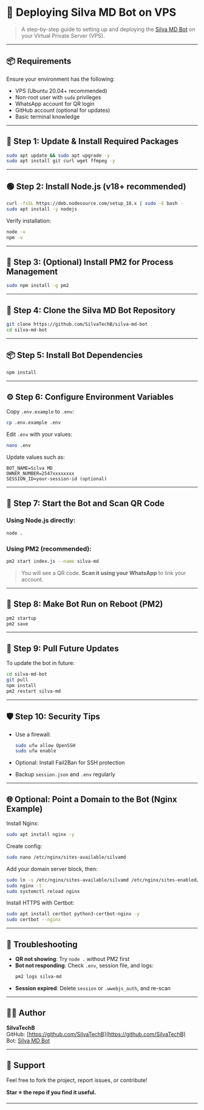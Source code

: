 
# 🚀 Deploying Silva MD Bot on VPS

> A step-by-step guide to setting up and deploying the [Silva MD Bot](https://github.com/SilvaTechB/silva-md-bot) on your Virtual Private Server (VPS).

---

## 📦 Requirements

Ensure your environment has the following:

- VPS (Ubuntu 20.04+ recommended)
- Non-root user with `sudo` privileges
- WhatsApp account for QR login
- GitHub account (optional for updates)
- Basic terminal knowledge

---

## 🔧 Step 1: Update & Install Required Packages

```bash
sudo apt update && sudo apt upgrade -y
sudo apt install git curl wget ffmpeg -y
```

---

## 🟢 Step 2: Install Node.js (v18+ recommended)

```bash
curl -fsSL https://deb.nodesource.com/setup_18.x | sudo -E bash -
sudo apt install -y nodejs
```

Verify installation:

```bash
node -v
npm -v
```

---

## 🐳 Step 3: (Optional) Install PM2 for Process Management

```bash
sudo npm install -g pm2
```

---

## 📁 Step 4: Clone the Silva MD Bot Repository

```bash
git clone https://github.com/SilvaTechB/silva-md-bot
cd silva-md-bot
```

---

## 📦 Step 5: Install Bot Dependencies

```bash
npm install
```

---

## ⚙️ Step 6: Configure Environment Variables

Copy `.env.example` to `.env`:

```bash
cp .env.example .env
```

Edit `.env` with your values:

```bash
nano .env
```

Update values such as:

```env
BOT_NAME=Silva MD
OWNER_NUMBER=2547xxxxxxxx
SESSION_ID=your-session-id (optional)
```

---

## 📱 Step 7: Start the Bot and Scan QR Code

### Using Node.js directly:
```bash
node .
```

### Using PM2 (recommended):
```bash
pm2 start index.js --name silva-md
```

> You will see a QR code. **Scan it using your WhatsApp** to link your account.

---

## 🔄 Step 8: Make Bot Run on Reboot (PM2)

```bash
pm2 startup
pm2 save
```

---

## 🚀 Step 9: Pull Future Updates

To update the bot in future:

```bash
cd silva-md-bot
git pull
npm install
pm2 restart silva-md
```

---

## 🛡️ Step 10: Security Tips

- Use a firewall:  
  ```bash
  sudo ufw allow OpenSSH
  sudo ufw enable
  ```

- Optional: Install Fail2Ban for SSH protection
- Backup `session.json` and `.env` regularly

---

## 🌐 Optional: Point a Domain to the Bot (Nginx Example)

Install Nginx:

```bash
sudo apt install nginx -y
```

Create config:

```bash
sudo nano /etc/nginx/sites-available/silvamd
```

Add your domain server block, then:

```bash
sudo ln -s /etc/nginx/sites-available/silvamd /etc/nginx/sites-enabled/
sudo nginx -t
sudo systemctl reload nginx
```

Install HTTPS with Certbot:

```bash
sudo apt install certbot python3-certbot-nginx -y
sudo certbot --nginx
```

---

## 🧪 Troubleshooting

- **QR not showing**: Try `node .` without PM2 first
- **Bot not responding**: Check `.env`, session file, and logs:
  ```bash
  pm2 logs silva-md
  ```
- **Session expired**: Delete `session` or `.wwebjs_auth`, and re-scan

---

## 👨‍💻 Author

**SilvaTechB**  
GitHub: [https://github.com/SilvaTechB](https://github.com/SilvaTechB)  
Bot: [Silva MD Bot](https://github.com/SilvaTechB/silva-md-bot)

---

## 🙌 Support

Feel free to fork the project, report issues, or contribute!

**Star ⭐ the repo if you find it useful.**

---
